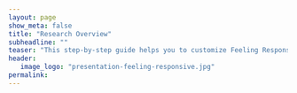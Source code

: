 ```yaml
---
layout: page
show_meta: false
title: "Research Overview"
subheadline: ""
teaser: "This step-by-step guide helps you to customize Feeling Responsive to your needs."
header:
   image_logo: "presentation-feeling-responsive.jpg"
permalink: 
---
```

